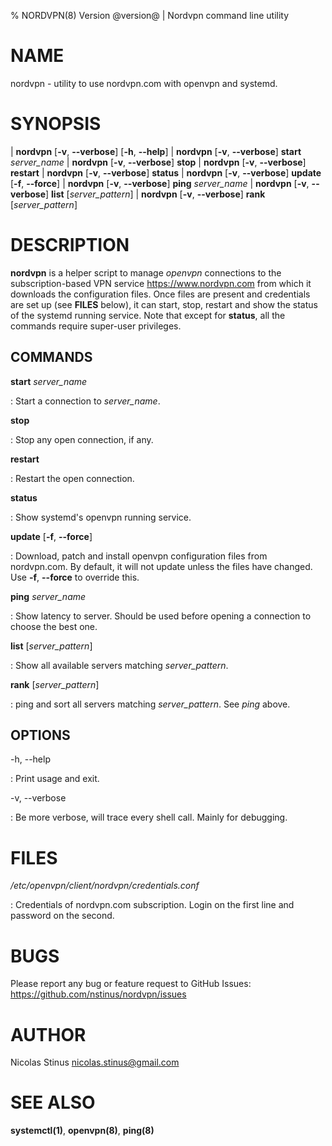 % NORDVPN(8) Version @version@ | Nordvpn command line utility

NAME
====

nordvpn - utility to use nordvpn.com with openvpn and systemd.

SYNOPSIS
========

| **nordvpn** [**-v**, **--verbose**] [**-h**, **--help**]
| **nordvpn** [**-v**, **--verbose**] **start** _server_name_
| **nordvpn** [**-v**, **--verbose**] **stop**
| **nordvpn** [**-v**, **--verbose**] **restart**
| **nordvpn** [**-v**, **--verbose**] **status**
| **nordvpn** [**-v**, **--verbose**] **update** [**-f**, **--force**]
| **nordvpn** [**-v**, **--verbose**] **ping** _server_name_
| **nordvpn** [**-v**, **--verbose**] **list** [_server_pattern_]
| **nordvpn** [**-v**, **--verbose**] **rank** [_server_pattern_]

DESCRIPTION
===========

**nordvpn** is a helper script to manage _openvpn_ connections to the subscription-based VPN service <https://www.nordvpn.com> from which it downloads the configuration files.
Once files are present and credentials are set up (see **FILES** below), it can start, stop, restart and show the status of the systemd running service.
Note that except for **status**, all the commands require super-user privileges.

COMMANDS
--------

**start** _server_name_

: Start a connection to _server_name_.

**stop**

: Stop any open connection, if any.

**restart**

: Restart the open connection.

**status**

: Show systemd's openvpn running service.

**update** [**-f**, **--force**]

: Download, patch and install openvpn configuration files from nordvpn.com. By default, it will not update unless the files have changed. Use **-f**, **--force** to override this.

**ping** _server_name_

: Show latency to server. Should be used before opening a connection to choose the best one.

**list** [_server_pattern_]

: Show all available servers matching _server_pattern_.

**rank** [_server_pattern_]

: ping and sort all servers matching _server_pattern_. See _ping_ above.


OPTIONS
-------

-h, --help

: Print usage and exit.

-v, --verbose

: Be more verbose, will trace every shell call. Mainly for debugging.

FILES
=====

*/etc/openvpn/client/nordvpn/credentials.conf*

: Credentials of nordvpn.com subscription. Login on the first line and password on the second.

BUGS
====

Please report any bug or feature request to GitHub Issues: <https://github.com/nstinus/nordvpn/issues>

AUTHOR
======

Nicolas Stinus <nicolas.stinus@gmail.com>

SEE ALSO
========

**systemctl(1)**, **openvpn(8)**, **ping(8)**